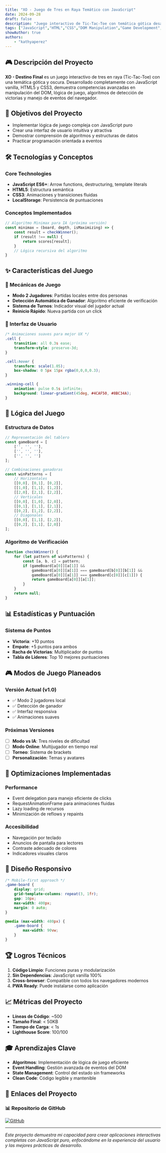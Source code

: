 ```yaml
---
title: "XO - Juego de Tres en Raya Temático con JavaScript"
date: 2024-09-28
draft: false
description: "Juego interactivo de Tic-Tac-Toe con temática gótica desarrollado con HTML5, CSS3 y JavaScript vanilla, demostrando manipulación del DOM, algoritmos de juego y manejo de eventos."
tags: ["JavaScript","HTML","CSS","DOM Manipulation","Game Development","Front-End","Algorithms"]
showAuthor: true
authors:
    - "kathyaperez"
---
```


## 🎮 Descripción del Proyecto

**XO - Destino Final** es un juego interactivo de tres en raya (Tic-Tac-Toe) con una temática gótica y oscura. Desarrollado completamente con JavaScript vanilla, HTML5 y CSS3, demuestra competencias avanzadas en manipulación del DOM, lógica de juego, algoritmos de detección de victorias y manejo de eventos del navegador.

## 🎯 Objetivos del Proyecto

- Implementar lógica de juego compleja con JavaScript puro
- Crear una interfaz de usuario intuitiva y atractiva
- Demostrar comprensión de algoritmos y estructuras de datos
- Practicar programación orientada a eventos

## 🛠️ Tecnologías y Conceptos

### Core Technologies
- **JavaScript ES6+**: Arrow functions, destructuring, template literals
- **HTML5**: Estructura semántica
- **CSS3**: Animaciones y transiciones fluidas
- **LocalStorage**: Persistencia de puntuaciones

### Conceptos Implementados
```javascript
// Algoritmo Minimax para IA (próxima versión)
const minimax = (board, depth, isMaximizing) => {
    const result = checkWinner();
    if (result !== null) {
        return scores[result];
    }
    // Lógica recursiva del algoritmo
}
```

## ✨ Características del Juego

### 🎲 Mecánicas de Juego
- **Modo 2 Jugadores**: Partidas locales entre dos personas
- **Detección Automática de Ganador**: Algoritmo eficiente de verificación
- **Sistema de Turnos**: Indicador visual del jugador actual
- **Reinicio Rápido**: Nueva partida con un click

### 🎨 Interfaz de Usuario
```css
/* Animaciones suaves para mejor UX */
.cell {
    transition: all 0.3s ease;
    transform-style: preserve-3d;
}

.cell:hover {
    transform: scale(1.05);
    box-shadow: 0 5px 15px rgba(0,0,0,0.3);
}

.winning-cell {
    animation: pulse 0.5s infinite;
    background: linear-gradient(45deg, #4CAF50, #8BC34A);
}
```

## 🧠 Lógica del Juego

### Estructura de Datos
```javascript
// Representación del tablero
const gameBoard = [
    ['', '', ''],
    ['', '', ''],
    ['', '', '']
];

// Combinaciones ganadoras
const winPatterns = [
    // Horizontales
    [[0,0], [0,1], [0,2]],
    [[1,0], [1,1], [1,2]],
    [[2,0], [2,1], [2,2]],
    // Verticales
    [[0,0], [1,0], [2,0]],
    [[0,1], [1,1], [2,1]],
    [[0,2], [1,2], [2,2]],
    // Diagonales
    [[0,0], [1,1], [2,2]],
    [[0,2], [1,1], [2,0]]
];
```

### Algoritmo de Verificación
```javascript
function checkWinner() {
    for (let pattern of winPatterns) {
        const [a, b, c] = pattern;
        if (gameBoard[a[0]][a[1]] &&
            gameBoard[a[0]][a[1]] === gameBoard[b[0]][b[1]] &&
            gameBoard[a[0]][a[1]] === gameBoard[c[0]][c[1]]) {
            return gameBoard[a[0]][a[1]];
        }
    }
    return null;
}
```

## 📊 Estadísticas y Puntuación

### Sistema de Puntos
- **Victoria**: +10 puntos
- **Empate**: +5 puntos para ambos
- **Racha de Victorias**: Multiplicador de puntos
- **Tabla de Líderes**: Top 10 mejores puntuaciones

## 🎮 Modos de Juego Planeados

### Versión Actual (v1.0)
- ✅ Modo 2 jugadores local
- ✅ Detección de ganador
- ✅ Interfaz responsiva
- ✅ Animaciones suaves

### Próximas Versiones
- [ ] **Modo vs IA**: Tres niveles de dificultad
- [ ] **Modo Online**: Multijugador en tiempo real
- [ ] **Torneo**: Sistema de brackets
- [ ] **Personalización**: Temas y avatares

## 🚀 Optimizaciones Implementadas

### Performance
- Event delegation para manejo eficiente de clicks
- RequestAnimationFrame para animaciones fluidas
- Lazy loading de recursos
- Minimización de reflows y repaints

### Accesibilidad
- Navegación por teclado
- Anuncios de pantalla para lectores
- Contraste adecuado de colores
- Indicadores visuales claros

## 📱 Diseño Responsivo

```css
/* Mobile-first approach */
.game-board {
    display: grid;
    grid-template-columns: repeat(3, 1fr);
    gap: 10px;
    max-width: 400px;
    margin: 0 auto;
}

@media (max-width: 480px) {
    .game-board {
        max-width: 90vw;
    }
}
```

## 🏆 Logros Técnicos

1. **Código Limpio**: Funciones puras y modularización
2. **Sin Dependencias**: JavaScript vanilla 100%
3. **Cross-browser**: Compatible con todos los navegadores modernos
4. **PWA Ready**: Puede instalarse como aplicación

## 📈 Métricas del Proyecto

- **Líneas de Código**: ~500
- **Tamaño Final**: < 50KB
- **Tiempo de Carga**: < 1s
- **Lighthouse Score**: 100/100

## 🎓 Aprendizajes Clave

- **Algoritmos**: Implementación de lógica de juego eficiente
- **Event Handling**: Gestión avanzada de eventos del DOM
- **State Management**: Control del estado sin frameworks
- **Clean Code**: Código legible y mantenible

## 🔗 Enlaces del Proyecto

### 📊 Repositorio de GitHub

[![GitHub](https://img.shields.io/badge/GitHub-PBS--Mentoring--3era--Edicion%2FXO-181717?style=for-the-badge&logo=github)](https://github.com/PBS-Mentoring-3era-Edicion/XO)

---

*Este proyecto demuestra mi capacidad para crear aplicaciones interactivas completas con JavaScript puro, enfocándome en la experiencia del usuario y las mejores prácticas de desarrollo.*